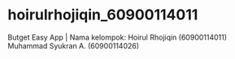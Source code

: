 # hoirulrhojiqin_60900114011
Butget Easy App |
Nama kelompok:
Hoirul Rhojiqin (60900114011)
Muhammad Syukran A. (60900114026)
